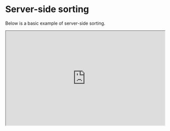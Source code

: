 # Server-side sorting

Below is a basic example of server-side sorting.

<iframe width="100%" height="300" src="https://embed.plnkr.co/mGIXTGGOJ7sMHX8Diccl?show=preview&autoCloseSidebar=true" />
